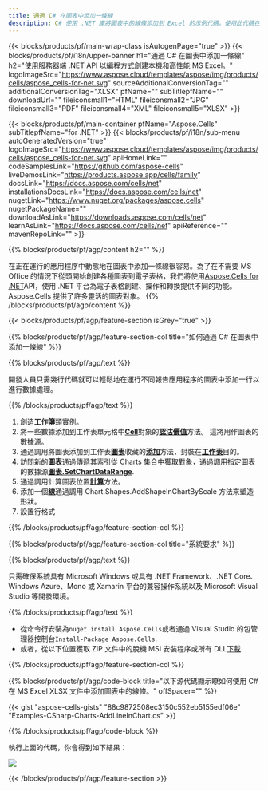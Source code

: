```yaml
---
title: 通過 C# 在圖表中添加一條線
description: C# 使用 .NET 庫將圖表中的線條添加到 Excel 的示例代碼。使用此代碼在 VB.NET、Asp.NET 或任何基於 .NET 的應用程序中向 MS Excel 添加圖表中的線條。
---
```

{{< blocks/products/pf/main-wrap-class isAutogenPage="true" >}}
{{< blocks/products/pf/i18n/upper-banner h1="通過 C# 在圖表中添加一條線" h2="使用服務器端 .NET API 以編程方式創建本機和高性能 MS Excel。" logoImageSrc="https://www.aspose.cloud/templates/aspose/img/products/cells/aspose_cells-for-net.svg" sourceAdditionalConversionTag="" additionalConversionTag="XLSX" pfName="" subTitlepfName="" downloadUrl="" fileiconsmall1="HTML" fileiconsmall2="JPG" fileiconsmall3="PDF" fileiconsmall4="XML" fileiconsmall5="XLSX" >}}

{{< blocks/products/pf/main-container pfName="Aspose.Cells" subTitlepfName="for .NET" >}}
{{< blocks/products/pf/i18n/sub-menu autoGeneratedVersion="true" logoImageSrc="https://www.aspose.cloud/templates/aspose/img/products/cells/aspose_cells-for-net.svg" apiHomeLink="" codeSamplesLink="https://github.com/aspose-cells" liveDemosLink="https://products.aspose.app/cells/family" docsLink="https://docs.aspose.com/cells/net" installationsDocsLink="https://docs.aspose.com/cells/net" nugetLink="https://www.nuget.org/packages/aspose.cells" nugetPackageName="" downloadAsLink="https://downloads.aspose.com/cells/net" learnAsLink="https://docs.aspose.com/cells/net" apiReference="" mavenRepoLink="" >}}

{{% blocks/products/pf/agp/content h2="" %}}

在正在運行的應用程序中動態地在圖表中添加一條線很容易。為了在不需要 MS Office 的情況下從頭開始創建各種圖表到電子表格，我們將使用[Aspose.Cells for .NET](https://products.aspose.com/cells/net)API，使用 .NET 平台為電子表格創建、操作和轉換提供不同的功能。 Aspose.Cells 提供了許多靈活的圖表對象。
{{% /blocks/products/pf/agp/content %}}

{{< blocks/products/pf/agp/feature-section isGrey="true" >}}

{{% blocks/products/pf/agp/feature-section-col title="如何通過 C# 在圖表中添加一條線" %}}

{{% blocks/products/pf/agp/text %}}

開發人員只需幾行代碼就可以輕鬆地在運行不同報告應用程序的圖表中添加一行以進行數據處理。

{{% /blocks/products/pf/agp/text %}}

1. 創造[**工作簿**](https://reference.aspose.com/cells/net/aspose.cells/workbook)類實例。
1. 將一些數據添加到工作表單元格中[**Cell**](https://reference.aspose.com/cells/net/aspose.cells/cell)對象的[**認沽價值**](https://reference.aspose.com/cells/net/aspose.cells/cell/methods/putvalue/index)方法。
這將用作圖表的數據源。
1. 通過調用將圖表添加到工作表[**圖表**](https://reference.aspose.com/cells/net/aspose.cells.charts/chartcollection)收藏的[**添加**](https://reference.aspose.com/cells/net/aspose.cells.charts/chartcollection/methods/add)方法，封裝在[**工作表**](https://reference.aspose.com/cells/net/aspose.cells/worksheet)目的。
1. 訪問新的[**圖表**](https://reference.aspose.com/cells/net/aspose.cells.charts/chart)通過傳遞其索引從 Charts 集合中獲取對象，通過調用指定圖表的數據源[**圖表.SetChartDataRange**](https://https://reference.aspose.com/cells/net/aspose.cells.charts/chart/methods/setchartdatarange).
1. 通過調用計算圖表位置[**計算**](https://https://reference.aspose.com/cells/net/aspose.cells.charts/chart/methods/Calculate)方法。
1. 添加一個[**線**](https://reference.aspose.com/cells/net/aspose.cells.drawing/shape/properties/msodrawingtype)通過調用 Chart.Shapes.AddShapeInChartByScale 方法來塑造形狀。
1. 設置行格式

{{% /blocks/products/pf/agp/feature-section-col %}}

{{% blocks/products/pf/agp/feature-section-col title="系統要求" %}}

{{% blocks/products/pf/agp/text %}}

只需確保系統具有 Microsoft Windows 或具有 .NET Framework、.NET Core、Windows Azure、Mono 或 Xamarin 平台的兼容操作系統以及 Microsoft Visual Studio 等開發環境。

{{% /blocks/products/pf/agp/text %}}

- 從命令行安裝為<code>nuget install Aspose.Cells</code>或者通過 Visual Studio 的包管理器控制台<code>Install-Package Aspose.Cells</code>.
- 或者，從以下位置獲取 ZIP 文件中的脫機 MSI 安裝程序或所有 DLL<a href="https://downloads.aspose.com/cells/net">下載</a>

{{% /blocks/products/pf/agp/feature-section-col %}}

{{% blocks/products/pf/agp/code-block title="以下源代碼顯示瞭如何使用 C# 在 MS Excel XLSX 文件中添加圖表中的線條。" offSpacer="" %}}

{{< gist "aspose-cells-gists" "88c9872508ec3150c552eb5155edf06e" "Examples-CSharp-Charts-AddLineInChart.cs" >}}

{{% /blocks/products/pf/agp/code-block %}}

執行上面的代碼，你會得到如下結果：

![](line-in-chart.png)

{{< /blocks/products/pf/agp/feature-section >}}


<!-- aboutfile Starts -->

